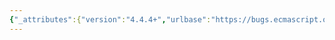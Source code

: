 ```yaml
---
{"_attributes":{"version":"4.4.4+","urlbase":"https://bugs.ecmascript.org/","maintainer":"dherman@mozilla.com"},"bug":{"bug_id":2803,"creation_ts":"2014-05-03 10:07:00 -0700","short_desc":"chapter 15: misc editorial","delta_ts":"2014-07-26 00:43:46 -0700","product":"Draft for 6th Edition","component":"editorial issue","version":"Rev 25: May 22, 2014 Draft","rep_platform":"All","op_sys":"All","bug_status":"RESOLVED","resolution":"FIXED","priority":"Normal","bug_severity":"normal","everconfirmed":true,"reporter":{"uid":"jmdyck","name":"Michael Dyck"},"assigned_to":{"uid":"allen","name":"Allen Wirfs-Brock"},"long_desc":[{"commentid":8103,"comment_count":0,"who":{"uid":"jmdyck","name":"Michael Dyck"},"bug_when":"2014-05-03 10:07:59 -0700","thetext":"----------------------------------------\nIn 15.1.8 \"Runtime Semantics: GlobalDeclarationInstantiation\":\n\n{1}\n15.1.8 / step 9.a:\nIf /d/ not a /VariableDeclaration/, then\n    Insert \"is\" before \"not\"\n\n----------------------------------------\nIn 15.1.9 \"Runtime Semantics: ScriptEvaluationTask ( source )\":\n\n{2}\n    ScriptEvaluationTask is not referenced anywhere else in the spec.\n\n----------------------------------------\nIn 15.2.3.2 \"Load Records and LoadRequest Objects\":\n\n{3}\n15.2.3.2 / Table 35:\n    The table is missing entries for:\n    [[Factory]]    (referenced in 15.2.5.6)\n    [[GroupIndex]] (referenced in 15.2.5.3.1, 15.2.5.3.2)\n\n----------------------------------------\nIn 15.2.4.7.1 \"AsyncStartLoadPartwayThrough Functions\":\n\n{4}\n15.2.4.7.1 / para 1:\n... used to implement builtin methods like Loader.prototype.load, ...\n    Insert \"Reflect.\" before \"Loader.prototype\"\n\n----------------------------------------\nIn 15.2.5.1 \"ModuleLinkage Record\":\n\n{5}\n15.2.5.1 / Table 36:\n    The table is missing an entry for:\n    [[Evaluated]] (referenced in 15.2.6.2)\n\n----------------------------------------\nIn 15.2.6.1 \"EvaluateLoadedModule(load) Functions\":\n\n{6,7,8}\n15.2.6.1 / para 1:\nAn EvaluateLoadedModule function is an anonymous built-in function that is used\nby Loader.prototype.module and Loader.prototype.import to ensure that ...\n    In \"Loader.prototype.module\", \"Loader\" is sans upright bold and \"module\"\n    is monospace italic. The whole thing should be monospace upright.\n    \n    In \"Loader.prototype.import\", \"Loader\" is sans, should be monospace.\n    \n    In both cases, insert \"Reflect.\" before \"Loader\".\n\nXXXXXXXXXXXXXXXXXXXXXXXXXXXXXXXXXXXXXXXXXXXXXXXXXXXXXXXXXXXXXXXXXXXXXXXXXXXXXXXX"},{"commentid":8349,"comment_count":1,"who":{"uid":"allen","name":"Allen Wirfs-Brock"},"bug_when":"2014-05-12 16:36:30 -0700","thetext":"all fixed in rev26 editor's draft except for {3} and {5}"},{"commentid":8353,"comment_count":2,"who":{"uid":"jmdyck","name":"Michael Dyck"},"bug_when":"2014-05-12 17:10:54 -0700","thetext":"rev26?"},{"commentid":8356,"comment_count":3,"who":{"uid":"allen","name":"Allen Wirfs-Brock"},"bug_when":"2014-05-12 17:20:38 -0700","thetext":"make that rev25"},{"commentid":8808,"comment_count":4,"who":{"uid":"jmdyck","name":"Michael Dyck"},"bug_when":"2014-06-02 10:55:16 -0700","thetext":"What remains in rev25:\n\n----------------------------------------\nIn 15.2.3.2 \"Load Records and LoadRequest Objects\":\n\n{3}\n15.2.3.2 / Table 35:\n    The table is missing an entry for:\n    [[GroupIndex]] (referenced in 15.2.5.3.1, 15.2.5.3.2)\n\n----------------------------------------\nIn 15.2.5.1 \"ModuleLinkage Record\":\n\n{5}\n15.2.5.1 / Table 36:\n    The table is missing an entry for:\n    [[Evaluated]] (referenced in 15.2.6.2)\n\n----------------------------------------\nIn 15.2.6.1 \"EvaluateLoadedModule(load) Functions\":\n\n{7}\n15.2.6.1 / para 1:\nAn EvaluateLoadedModule function is an anonymous built-in function that is\nused by Reflect.Loader.prototype.module and Reflect.Loader.prototype.import\nto ensure that ...\n\n   In \"Reflect.Loader.prototype.import\", \"Loader\" is sans, should be monospace."},{"commentid":9085,"comment_count":5,"who":{"uid":"allen","name":"Allen Wirfs-Brock"},"bug_when":"2014-06-23 16:57:06 -0700","thetext":"fixed in rev26 editor's draft"},{"commentid":9333,"comment_count":6,"who":{"uid":"allen","name":"Allen Wirfs-Brock"},"bug_when":"2014-07-19 17:26:47 -0700","thetext":"fixed in rev26"},{"commentid":9577,"comment_count":7,"who":{"uid":"jmdyck","name":"Michael Dyck"},"bug_when":"2014-07-26 00:43:46 -0700","thetext":"confirmed fixed"}]}}
---
```

